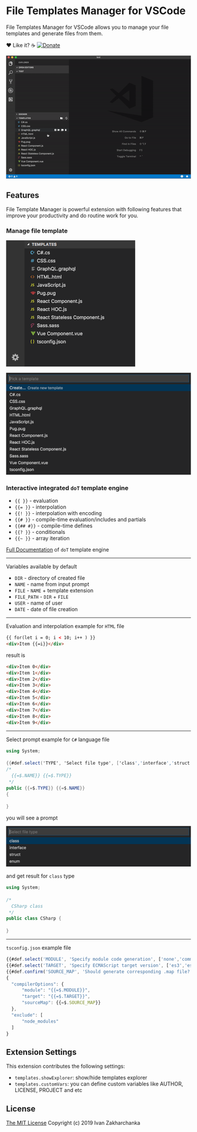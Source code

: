 # File Templates Manager for VSCode

File Templates Manager for VSCode allows you to manage your file templates and generate files from them.

:heart: Like it? :coffee: [![Donate][donate-image]][donate-url] 

![Screen Cast][screen-cast]

## Features

File Template Manager is powerful extension with following features that improve your productivity and do routine work for you.

### Manage file template

![Explorer][explorer]

![Template Picker][template-picker]

### Interactive integrated `doT` template engine

* `{{ }}` - evaluation
* `{{= }}` - interpolation
* `{{! }}` - interpolation with encoding
* `{{# }}` - compile-time evaluation/includes and partials
* `{{## #}}` - compile-time defines
* `{{? }}` - conditionals
* `{{~ }}` - array iteration

[Full Documentation](http://olado.github.io/doT/index.html) of `doT` template engine

---
Variables available by default

  - `DIR` - directory of created file
  - `NAME` - name from input prompt
  - `FILE` - `NAME` + template extension
  - `FILE_PATH` - `DIR` + `FILE`
  - `USER` - name of user
  - `DATE` - date of file creation
---

Evaluation and interpolation example for `HTML` file

```html
{{ for(let i = 0; i < 10; i++ ) }}
<div>Item {{=i}}</div>
```

result is

```html
<div>Item 0</div>
<div>Item 1</div>
<div>Item 2</div>
<div>Item 3</div>
<div>Item 4</div>
<div>Item 5</div>
<div>Item 6</div>
<div>Item 7</div>
<div>Item 8</div>
<div>Item 9</div>
```

---

Select prompt example for `C#` language file

```cs
using System;

{{#def.select('TYPE', 'Select file type', ['class','interface','struct','enum'])}}
/*
  {{=$.NAME}} {{=$.TYPE}}
 */
public {{=$.TYPE}} {{=$.NAME}}
{

}
```

you will see a prompt

![Select value][type-selector]

and get result for `class` type

```cs
using System;

/*
  CSharp class
 */
public class CSharp {

}
```

---

`tsconfig.json` example file

```js
{{#def.select('MODULE', 'Specify module code generation', ['none','commonjs','amd','system','umd','es6','es2015','esnext'])}}
{{#def.select('TARGET', 'Specify ECMAScript target version', ['es3','es6','es2016','es2017','esnext'])}}
{{#def.confirm('SOURCE_MAP', 'Should generate corresponding .map file?')}}
{
  "compilerOptions": {
      "module": "{{=$.MODULE}}",
      "target": "{{=$.TARGET}}",
      "sourceMap": {{=$.SOURCE_MAP}}
  },
  "exclude": [
      "node_modules"
  ]
}
```

## Extension Settings

This extension contributes the following settings:

* `templates.showExplorer`: show/hide templates explorer
* `templates.customVars`: you can define custom variables like AUTHOR, LICENSE, PROJECT and etc

## License
[The MIT License](http://opensource.org/licenses/MIT)
Copyright (c) 2019 Ivan Zakharchanka

[screen-cast]: https://github.com/3axap4eHko/file-templates-manager/raw/master/docs/screen-cast.gif 'File Templates Manager Screen Cast'
[explorer]: https://github.com/3axap4eHko/file-templates-manager/raw/master/docs/explorer.png 'File Templates Manager Explorer'
[template-picker]: https://github.com/3axap4eHko/file-templates-manager/raw/master/docs/template-picker.png 'File Templates Manager Picker'
[type-selector]: https://github.com/3axap4eHko/file-templates-manager/raw/master/docs/select-type.png 'File Templates Manager Selector'

[donate-image]: https://img.shields.io/badge/Donate-PayPal-green.svg 'PayPal Donate'
[donate-url]: https://www.paypal.com/cgi-bin/webscr?cmd=_donations&business=LJWEQTUUZ977C&lc=US&item_name=file-templates-manager&currency_code=USD
